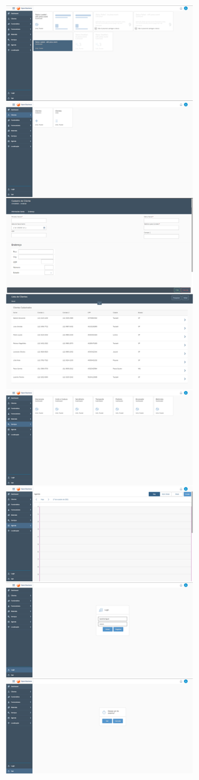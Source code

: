 <img src="webapp\images\ss\Captura de tela 2021-10-17 145755.png"/>
<img src="webapp\images\ss\Captura de tela 2021-10-17 145828.png"/>
<img src="webapp\images\ss\Captura de tela 2021-10-17 145843.png"/>
<img src="webapp\images\ss\Captura de tela 2021-10-17 145911.png"/>
<img src="webapp\images\ss\Captura de tela 2021-10-17 145930.png"/>
<img src="webapp\images\ss\Captura de tela 2021-10-17 145945.png"/>
<img src="webapp\images\ss\Captura de tela 2021-10-17 150002.png"/>
<img src="webapp\images\ss\Captura de tela 2021-10-17 150017.png"/>



